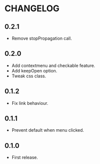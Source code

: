 # CHANGELOG

## 0.2.1

* Remove stopPropagation call.

## 0.2.0

* Add contextmenu and checkable feature.
* Add keepOpen option.
* Tweak css class.

## 0.1.2

* Fix link behaviour.

## 0.1.1

* Prevent default when menu clicked.

## 0.1.0

* First release.

